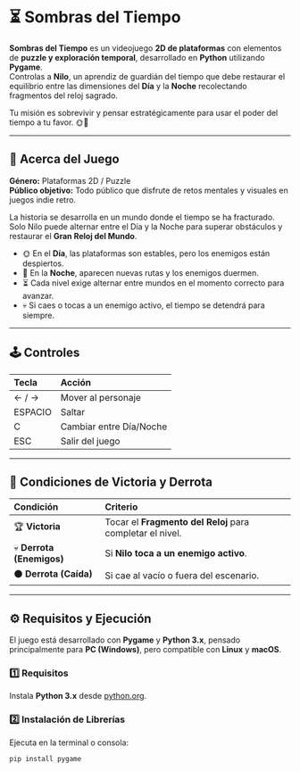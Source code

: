 # ⏳ Sombras del Tiempo

**Sombras del Tiempo** es un videojuego **2D de plataformas** con elementos de **puzzle y exploración temporal**, desarrollado en **Python** utilizando **Pygame**.  
Controlas a **Nilo**, un aprendiz de guardián del tiempo que debe restaurar el equilibrio entre las dimensiones del **Día** y la **Noche** recolectando fragmentos del reloj sagrado.  

Tu misión es sobrevivir y pensar estratégicamente para usar el poder del tiempo a tu favor. 🌞🌙  

---

## 🧭 Acerca del Juego

**Género:** Plataformas 2D / Puzzle  
**Público objetivo:** Todo público que disfrute de retos mentales y visuales en juegos indie retro.  

La historia se desarrolla en un mundo donde el tiempo se ha fracturado.  
Solo Nilo puede alternar entre el Día y la Noche para superar obstáculos y restaurar el **Gran Reloj del Mundo**.

- 🌞 En el **Día**, las plataformas son estables, pero los enemigos están despiertos.  
- 🌙 En la **Noche**, aparecen nuevas rutas y los enemigos duermen.  
- ⏳ Cada nivel exige alternar entre mundos en el momento correcto para avanzar.  
- 💀 Si caes o tocas a un enemigo activo, el tiempo se detendrá para siempre.  

---

## 🕹️ Controles

| Tecla | Acción |
| :--- | :--- |
| ← / → | Mover al personaje |
| ESPACIO | Saltar |
| C | Cambiar entre Día/Noche |
| ESC | Salir del juego |

---

## 🧩 Condiciones de Victoria y Derrota

| Condición | Criterio |
| :--- | :--- |
| 🏆 **Victoria** | Tocar el **Fragmento del Reloj** para completar el nivel. |
| 💀 **Derrota (Enemigos)** | Si **Nilo toca a un enemigo activo**. |
| ⚫ **Derrota (Caída)** | Si cae al vacío o fuera del escenario. |

---

## ⚙️ Requisitos y Ejecución

El juego está desarrollado con **Pygame** y **Python 3.x**, pensado principalmente para **PC (Windows)**, pero compatible con **Linux** y **macOS**.

### 1️⃣ Requisitos

Instala **Python 3.x** desde [python.org](https://www.python.org/downloads/).

### 2️⃣ Instalación de Librerías

Ejecuta en la terminal o consola:

```bash
pip install pygame

